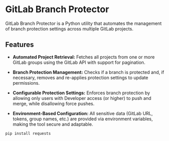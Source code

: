 # GitLab Branch Protector

GitLab Branch Protector is a Python utility that automates the management of branch protection settings across multiple GitLab projects.

## Features

- **Automated Project Retrieval:**
  Fetches all projects from one or more GitLab groups using the GitLab API with support for pagination.

- **Branch Protection Management:**
  Checks if a branch is protected and, if necessary, removes and re-applies protection settings to update permissions.

- **Configurable Protection Settings:**
  Enforces branch protection by allowing only users with Developer access (or higher) to push and merge, while disallowing force pushes.

- **Environment-Based Configuration:**
  All sensitive data (GitLab URL, tokens, group names, etc.) are provided via environment variables, making the tool secure and adaptable.

```bash
pip install requests

